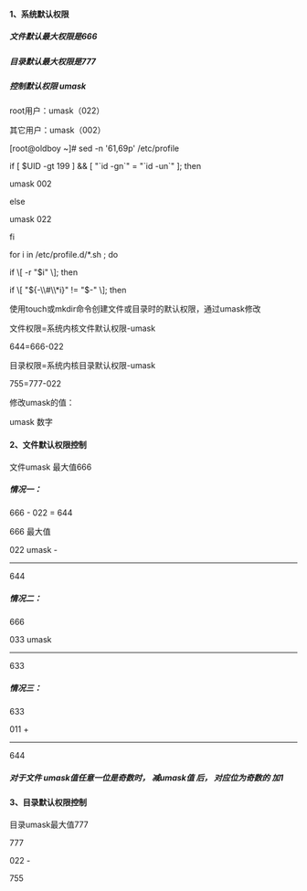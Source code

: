 #### 1、系统默认权限

##### 文件默认最大权限是666

##### 目录默认最大权限是777

##### 控制默认权限 umask

root用户：umask（022）

其它用户：umask（002）

\[root@oldboy ~\]\# sed -n '61,69p' /etc/profile

if \[ $UID -gt 199 \] && \[ "\`id -gn\`" = "\`id -un\`" \]; then

umask 002

else

umask 022

fi

for i in /etc/profile.d/\*.sh ; do

if \\[ -r "$i" \\]; then

if \\[ "${-\\#\\*i}" != "$-" \\]; then

使用touch或mkdir命令创建文件或目录时的默认权限，通过umask修改

文件权限=系统内核文件默认权限-umask

644=666-022

目录权限=系统内核目录默认权限-umask

755=777-022

修改umask的值：

umask 数字

#### 2、文件默认权限控制

文件umask 最大值666

##### 情况一：

666  -  022  =  644

666   最大值

022   umask   -

---

644

##### 情况二：

666

033  umask

---

633

##### 情况三：

633

011   +

---

644

##### 对于文件   umask值任意一位是奇数时，  减umask值  后，  对应位为奇数的  加1

#### 3、目录默认权限控制

目录umask最大值777

777

022   -

755

